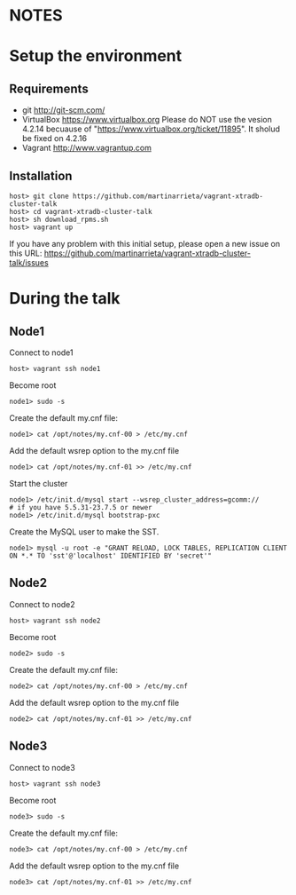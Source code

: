 NOTES
=====


Setup the environment
=====================

Requirements
------------

* git http://git-scm.com/ 
* VirtualBox https://www.virtualbox.org Please do NOT use the vesion 4.2.14 becuause of "https://www.virtualbox.org/ticket/11895". It sholud be fixed on 4.2.16
* Vagrant http://www.vagrantup.com


Installation
------------

	host> git clone https://github.com/martinarrieta/vagrant-xtradb-cluster-talk
	host> cd vagrant-xtradb-cluster-talk
	host> sh download_rpms.sh
	host> vagrant up

If you have any problem with this initial setup, please open a new issue on this URL: https://github.com/martinarrieta/vagrant-xtradb-cluster-talk/issues

During the talk
===============

Node1
-----

Connect to node1

	host> vagrant ssh node1

Become root

	node1> sudo -s 

Create the default my.cnf file:

	node1> cat /opt/notes/my.cnf-00 > /etc/my.cnf

Add the default wsrep option to the my.cnf file

	node1> cat /opt/notes/my.cnf-01 >> /etc/my.cnf

Start the cluster

	node1> /etc/init.d/mysql start --wsrep_cluster_address=gcomm://
	# if you have 5.5.31-23.7.5 or newer 
	node1> /etc/init.d/mysql bootstrap-pxc


Create the MySQL user to make the SST.

	node1> mysql -u root -e "GRANT RELOAD, LOCK TABLES, REPLICATION CLIENT ON *.* TO 'sst'@'localhost' IDENTIFIED BY 'secret'"


Node2
-----

Connect to node2

	host> vagrant ssh node2

Become root

	node2> sudo -s 

Create the default my.cnf file:

	node2> cat /opt/notes/my.cnf-00 > /etc/my.cnf

Add the default wsrep option to the my.cnf file

	node2> cat /opt/notes/my.cnf-01 >> /etc/my.cnf


Node3
-----

Connect to node3

	host> vagrant ssh node3

Become root

	node3> sudo -s 

Create the default my.cnf file:

	node3> cat /opt/notes/my.cnf-00 > /etc/my.cnf

Add the default wsrep option to the my.cnf file

	node3> cat /opt/notes/my.cnf-01 >> /etc/my.cnf
